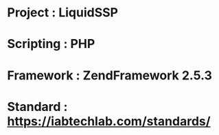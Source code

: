 # Project : LiquidSSP
# Scripting : PHP
# Framework : ZendFramework 2.5.3
# Standard : https://iabtechlab.com/standards/
